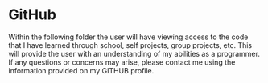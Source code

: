 # GitHub

Within the following folder the user will have viewing access to the code that
I have learned through school, self projects, group projects, etc.
This will provide the user with an understanding of my abilities as a programmer.
If any questions or concerns may arise, please contact me using the 
information provided on my GITHUB profile.
